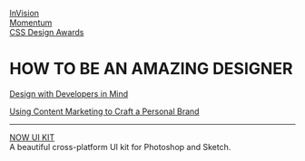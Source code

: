 [InVision](http://blog.invisionapp.com/)<br />
[Momentum](http://momentumdesignlab.com/)<br />
[CSS Design Awards](http://www.cssdesignawards.com/)<br />


# HOW TO BE AN AMAZING DESIGNER

[Design with Developers in Mind](http://blog.invisionapp.com/design-with-developers-in-mind/)

[Using Content Marketing to Craft a Personal Brand](http://blog.invisionapp.com/content-marketing-personal-brand/)

___

[NOW UI KIT](https://www.invisionapp.com/now)<br />
A beautiful cross-platform UI kit for Photoshop and Sketch.

